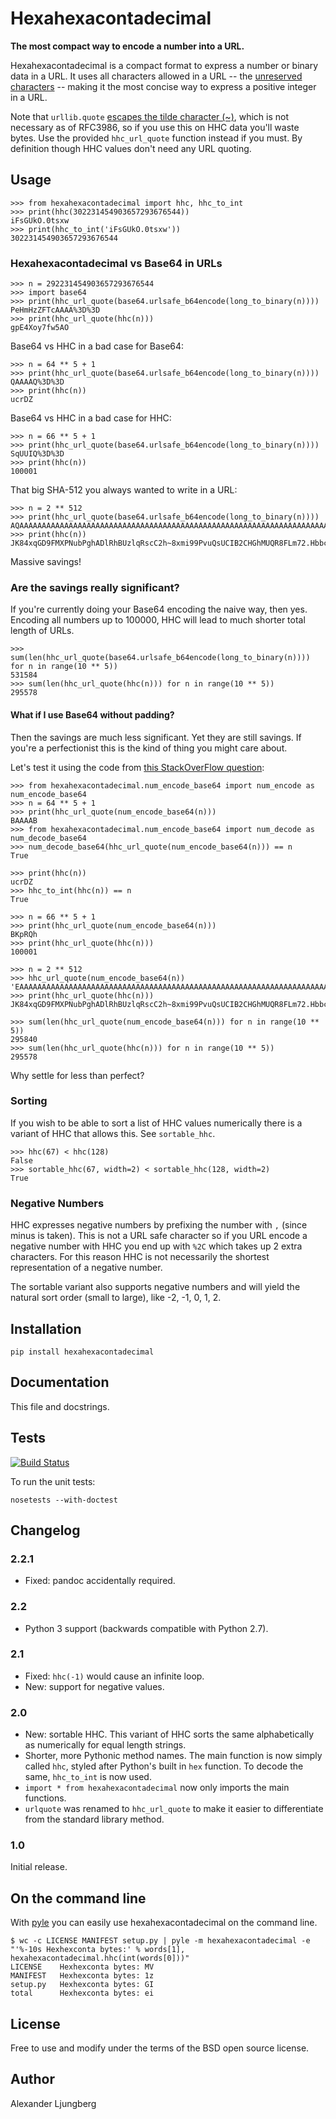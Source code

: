 Hexahexacontadecimal
====================

**The most compact way to encode a number into a URL.**

Hexahexacontadecimal is a compact format to express a number or binary data in a URL. It uses all characters allowed in
a URL -- the [unreserved characters](http://tools.ietf.org/html/rfc3986#section-2.3) -- making it the most concise
way to express a positive integer in a URL.

Note that `urllib.quote` [escapes the tilde character (~)](http://bugs.python.org/issue16285), which is not necessary as
of RFC3986, so if you use this on HHC data you'll waste bytes. Use the provided `hhc_url_quote` function instead if you
must. By definition though HHC values don't need any URL quoting.

## Usage

    >>> from hexahexacontadecimal import hhc, hhc_to_int
    >>> print(hhc(302231454903657293676544))
    iFsGUkO.0tsxw
    >>> print(hhc_to_int('iFsGUkO.0tsxw'))
    302231454903657293676544

### Hexahexacontadecimal vs Base64 in URLs

    >>> n = 292231454903657293676544
    >>> import base64
    >>> print(hhc_url_quote(base64.urlsafe_b64encode(long_to_binary(n))))
    PeHmHzZFTcAAAA%3D%3D
    >>> print(hhc_url_quote(hhc(n)))
    gpE4Xoy7fw5AO

Base64 vs HHC in a bad case for Base64:

    >>> n = 64 ** 5 + 1
    >>> print(hhc_url_quote(base64.urlsafe_b64encode(long_to_binary(n))))
    QAAAAQ%3D%3D
    >>> print(hhc(n))
    ucrDZ

Base64 vs HHC in a bad case for HHC:

    >>> n = 66 ** 5 + 1
    >>> print(hhc_url_quote(base64.urlsafe_b64encode(long_to_binary(n))))
    SqUUIQ%3D%3D
    >>> print(hhc(n))
    100001

That big SHA-512 you always wanted to write in a URL:

    >>> n = 2 ** 512
    >>> print(hhc_url_quote(base64.urlsafe_b64encode(long_to_binary(n))))
    AQAAAAAAAAAAAAAAAAAAAAAAAAAAAAAAAAAAAAAAAAAAAAAAAAAAAAAAAAAAAAAAAAAAAAAAAAAAAAAAAAAAAAA%3D
    >>> print(hhc(n))
    JK84xqGD9FMXPNubPghADlRhBUzlqRscC2h~8xmi99PvuQsUCIB2CHGhMUQR8FLm72.Hbbctkqi89xspay~y4

Massive savings!

### Are the savings really significant?

If you're currently doing your Base64 encoding the naive way, then yes. Encoding all numbers up to 100000, HHC will lead
to much shorter total length of URLs.

    >>> sum(len(hhc_url_quote(base64.urlsafe_b64encode(long_to_binary(n)))) for n in range(10 ** 5))
    531584
    >>> sum(len(hhc_url_quote(hhc(n))) for n in range(10 ** 5))
    295578

#### What if I use Base64 without padding?

Then the savings are much less significant. Yet they are still savings. If you're a perfectionist this is the kind of 
thing you might care about.

Let's test it using the code from [this StackOverFlow question](http://stackoverflow.com/a/561704/76900):

    >>> from hexahexacontadecimal.num_encode_base64 import num_encode as num_encode_base64
    >>> n = 64 ** 5 + 1
    >>> print(hhc_url_quote(num_encode_base64(n)))
    BAAAAB
    >>> from hexahexacontadecimal.num_encode_base64 import num_decode as num_decode_base64
    >>> num_decode_base64(hhc_url_quote(num_encode_base64(n))) == n
    True

    >>> print(hhc(n))
    ucrDZ
    >>> hhc_to_int(hhc(n)) == n
    True

    >>> n = 66 ** 5 + 1
    >>> print(hhc_url_quote(num_encode_base64(n)))
    BKpRQh
    >>> print(hhc_url_quote(hhc(n)))
    100001

    >>> n = 2 ** 512
    >>> hhc_url_quote(num_encode_base64(n))
    'EAAAAAAAAAAAAAAAAAAAAAAAAAAAAAAAAAAAAAAAAAAAAAAAAAAAAAAAAAAAAAAAAAAAAAAAAAAAAAAAAAAAAA'
    >>> print(hhc_url_quote(hhc(n)))
    JK84xqGD9FMXPNubPghADlRhBUzlqRscC2h~8xmi99PvuQsUCIB2CHGhMUQR8FLm72.Hbbctkqi89xspay~y4

    >>> sum(len(hhc_url_quote(num_encode_base64(n))) for n in range(10 ** 5))
    295840
    >>> sum(len(hhc_url_quote(hhc(n))) for n in range(10 ** 5))
    295578

Why settle for less than perfect?

### Sorting

If you wish to be able to sort a list of HHC values numerically there is a variant of HHC that allows this. See
`sortable_hhc`.

    >>> hhc(67) < hhc(128)
    False
    >>> sortable_hhc(67, width=2) < sortable_hhc(128, width=2)
    True

### Negative Numbers

HHC expresses negative numbers by prefixing the number with `,` (since minus is taken). This is not a URL safe character
so if you URL encode a negative number with HHC you end up with `%2C` which takes up 2 extra characters. For this reason
HHC is not necessarily the shortest representation of a negative number.

The sortable variant also supports negative numbers and will yield the natural sort order (small to large),
like -2, -1, 0, 1, 2.

## Installation

    pip install hexahexacontadecimal

## Documentation

This file and docstrings.

## Tests

[![Build Status](https://travis-ci.org/aljungberg/hexahexacontadecimal.svg?branch=master)](https://travis-ci.org/aljungberg/hexahexacontadecimal)

To run the unit tests:

    nosetests --with-doctest

## Changelog

### 2.2.1

* Fixed: pandoc accidentally required.

### 2.2

* Python 3 support (backwards compatible with Python 2.7).

### 2.1

* Fixed: `hhc(-1)` would cause an infinite loop.
* New: support for negative values.

### 2.0

* New: sortable HHC. This variant of HHC sorts the same alphabetically as numerically for equal length strings.
* Shorter, more Pythonic method names. The main function is now simply called `hhc`, styled after Python's built in `hex` function. To decode the same, `hhc_to_int` is now used.
* `import * from hexahexacontadecimal` now only imports the main functions.
* `urlquote` was renamed to `hhc_url_quote` to make it easier to differentiate from the standard library method.

### 1.0

Initial release.

## On the command line

With [pyle](https://github.com/aljungberg/pyle) you can easily use hexahexacontadecimal on the command line.

    $ wc -c LICENSE MANIFEST setup.py | pyle -m hexahexacontadecimal -e "'%-10s Hexhexconta bytes:' % words[1], hexahexacontadecimal.hhc(int(words[0]))"
    LICENSE    Hexhexconta bytes: MV
    MANIFEST   Hexhexconta bytes: 1z
    setup.py   Hexhexconta bytes: GI
    total      Hexhexconta bytes: ei

## License

Free to use and modify under the terms of the BSD open source license.

## Author

Alexander Ljungberg
